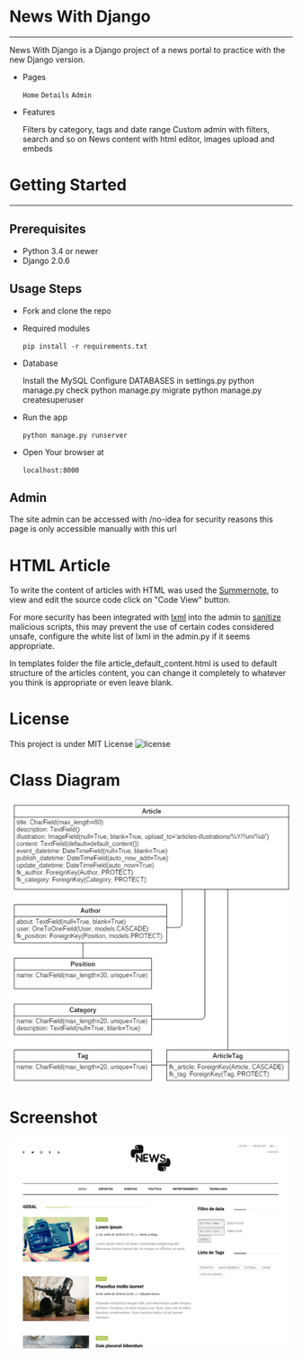 # News With Django
---
News With Django is a Django project of a news portal to practice with the new Django version.

* Pages

    ```Home```
    ```Details```
    ```Admin```
    
* Features

    Filters by category, tags and date range
    Custom admin with filters, search and so on
    News content with html editor, images upload and embeds

# Getting Started
---
## Prerequisites

* Python 3.4 or newer
* Django 2.0.6

## Usage Steps
* Fork and clone the repo

* Required modules
    
    ```pip install -r requirements.txt```

* Database
  
    Install the MySQL
    Configure DATABASES in settings.py
    python manage.py check
    python manage.py migrate
    python manage.py createsuperuser

* Run the app

    ```python manage.py runserver```

* Open Your browser at

    ```localhost:8000```

## Admin

The site admin can be accessed with /no-idea
for security reasons this page is only accessible manually with this url

# HTML Article

To write the content of articles with HTML was used the [Summernote](https://github.com/summernote/django-summernote), to view and edit the source code click on "Code View" button.

For more security has been integrated with [lxml](https://lxml.de) into the admin to [sanitize](https://lxml.de/api/lxml.html.clean.Cleaner-class.html) malicious scripts,
this may prevent the use of certain codes considered unsafe, configure the white list of lxml in the admin.py if it seems appropriate.

In templates folder the file article_default_content.html is used to default structure of the articles content, you can change it completely to whatever you think is appropriate or even leave blank.

# License
This project is under MIT License 
![license](https://img.shields.io/github/license/mashape/apistatus.svg)

# Class Diagram
![Alt Text](https://github.com/Renanrmx/NewsWithDjango/blob/master/ClassDiagram.jpg)

# Screenshot
![Alt Text](https://github.com/Renanrmx/NewsWithDjango/blob/master/Home.jpg)
